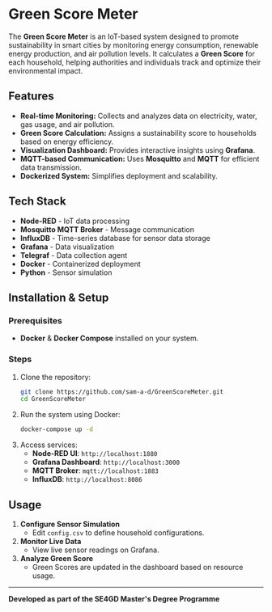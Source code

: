 # Green Score Meter

The **Green Score Meter** is an IoT-based system designed to promote sustainability in smart cities by monitoring energy consumption, renewable energy production, and air pollution levels. It calculates a **Green Score** for each household, helping authorities and individuals track and optimize their environmental impact.

## Features

- **Real-time Monitoring:** Collects and analyzes data on electricity, water, gas usage, and air pollution.
- **Green Score Calculation:** Assigns a sustainability score to households based on energy efficiency.
- **Visualization Dashboard:** Provides interactive insights using **Grafana**.
- **MQTT-based Communication:** Uses **Mosquitto** and **MQTT** for efficient data transmission.
- **Dockerized System:** Simplifies deployment and scalability.

## Tech Stack

- **Node-RED** - IoT data processing
- **Mosquitto MQTT Broker** - Message communication
- **InfluxDB** - Time-series database for sensor data storage
- **Grafana** - Data visualization
- **Telegraf** - Data collection agent
- **Docker** - Containerized deployment
- **Python** - Sensor simulation

## Installation & Setup

### Prerequisites

- **Docker** & **Docker Compose** installed on your system.

### Steps

1. Clone the repository:
   ```sh
   git clone https://github.com/sam-a-d/GreenScoreMeter.git
   cd GreenScoreMeter
   ```
2. Run the system using Docker:
   ```sh
   docker-compose up -d
   ```
3. Access services:
   - **Node-RED UI**: `http://localhost:1880`
   - **Grafana Dashboard**: `http://localhost:3000`
   - **MQTT Broker**: `mqtt://localhost:1883`
   - **InfluxDB**: `http://localhost:8086`

## Usage

1. **Configure Sensor Simulation**
   - Edit `config.csv` to define household configurations.
2. **Monitor Live Data**
   - View live sensor readings on Grafana.
3. **Analyze Green Score**
   - Green Scores are updated in the dashboard based on resource usage.

---
**Developed as part of the SE4GD Master's Degree Programme**
